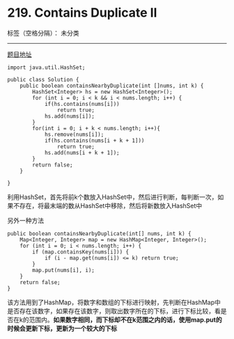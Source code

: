 # 219. Contains Duplicate II

标签（空格分隔）： 未分类

---

[题目地址][1]
```
import java.util.HashSet;

public class Solution {
	public boolean containsNearbyDuplicate(int []nums, int k) {
		HashSet<Integer> hs = new HashSet<Integer>();
		for (int i = 0; i < k && i < nums.length; i++) {
			if(hs.contains(nums[i]))
				return true;
			hs.add(nums[i]);
		}
		for(int i = 0; i + k < nums.length; i++){
			hs.remove(nums[i]);
			if(hs.contains(nums[i + k + 1]))
				return true;
			hs.add(nums[i + k + 1]);
		}
		return false;	
	}
    
}
```
利用HashSet，首先将前k个数放入HashSet中，然后进行判断，每判断一次，如果不存在，将最末端的数从HashSet中移除，然后将新数放入HashSet中

另外一种方法
```
public boolean containsNearbyDuplicate(int[] nums, int k) {
    Map<Integer, Integer> map = new HashMap<Integer, Integer>();
    for (int i = 0; i < nums.length; i++) {
        if (map.containsKey(nums[i])) {
            if (i - map.get(nums[i]) <= k) return true;
        }
        map.put(nums[i], i);
    }
    return false;
}
```
该方法用到了HashMap，将数字和数组的下标进行映射，先判断在HashMap中是否存在该数字，如果存在该数字，则取出数字所在的下标，进行下标比较，看是否在k的范围内。**如果数字相同，而下标却不在k范围之内的话，使用map.put的时候会更新下标，更新为一个较大的下标**

  [1]: https://leetcode.com/problems/contains-duplicate-ii/
